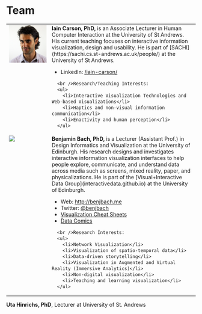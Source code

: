 # Team 

<table>
  <tr>
    <td style="vertical-align:top;width:100px;"><img src="images/iain.jpg"/></td>
    <td style="vertical-align:top;">
      <b>Iain Carson, PhD,</b> is an Associate Lecturer in Human Computer Interaction at the University of St Andrews. His current teaching focuses on interactive information visualization, design and usability. He is part of [SACHI](https://sachi.cs.st-andrews.ac.uk/people/) at the University of St Andrews.
      <ul>
        <li>LinkedIn: <a href="https://www.linkedin.com/in/iain-carson/">/iain-carson/</a></li>
      </ul>

      <br />Research/Teaching Interests: 
      <ul>
        <li>Interactive Visualization Technologies and Web-based Visualizations</li>
        <li>Haptics and non-visual information communication</li>
        <li>Enactivity and human perception</li>
      </ul>
   </td>
  </tr>
  
  
  <tr>
    <td style="vertical-align:top;width:100px;"><img src="images/me.png"/></td>
    <td style="vertical-align:top;">
      <b><!-- a href="bach.html" -->Benjamin Bach, PhD<!-- /a -->,</b> is a Lecturer (Assistant Prof.) in Design Informatics and Visualization at the University of Edinburgh. His research designs and investigates interactive information visualization interfaces to help people explore, communicate, and understand data across media such as screens, mixed reality, paper, and physicalizations. He is part of the [Visual+Interactive Data Group](interactivedata.github.io) at the University of Edinburgh.
      <ul>
        <li>Web: <a href="http://benjbach.me">http://benjbach.me</a></li>
        <li>Twitter: <a href="https://twitter.com/benjbach">@benjbach</a></li>
        <li><a href="http://visualizationcheatsheets.github.io">Visualization Cheat Sheets</a></li>
        <li><a href="http://datacomics.net">Data Comics</a></li>
      </ul>

      <br />Research Interests: 
      <ul>
        <li>Network Visualization</li>
        <li>Visualization of spatio-temporal data</li>
        <li>Data-driven storytelling</li>
        <li>Visualization in Augmented and Virtual Reality (Immersive Analytics)</li>
        <li>Non-digital visualization</li>
        <li>Teaching and learning visualization</li>
      </ul>
   </td>
</tr>
  
<!--   <tr>
    <td style="vertical-align:top;width:100px;"><img src="images/aba-sah.jpg"/></td>
    <td style="vertical-align:top;">
      <b>Aba-Sah Dadzie, PhD,</b> joined the Visual+Interactive Data group at the University of Edinburgh to work on design and delivery of an online course in data visualisation targeted at professionals working across Scotland. With a background also in Human-Computer Interaction she works at the intersection between research in visual analytics and application to interaction with today's big data and the digital economy. Aba-Sah is part of the [Visual+Interactive Data Group](interactivedata.github.io) at the University of Edinburgh.

    <br />
    Research Interests:
    <ul>
      <li>Visual analytics</li>
      <li>High-dimensional visualisation</li>
      <li>Visualisation-driven participatory design</li>
      <li>Storytelling with data</li><br />
      <li>Citizen data science and public understanding of science</li>
      <li>Semantic web technology</li>
      <li>Social media analytics</li>
    </ul>
   </td>
  </tr> -->
</table>
  
<!-- __Gian Marco Campagnolo, PhD__, Lecturer at University of Edinburgh -->

__Uta Hinrichs, PhD__, Lecturer at University of St. Andrews
